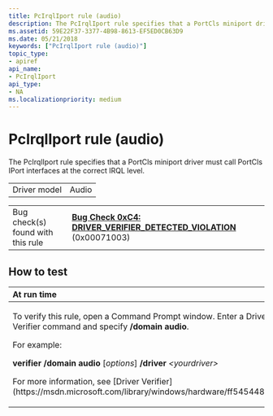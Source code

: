 ```yaml
---
title: PcIrqlIport rule (audio)
description: The PcIrqlIport rule specifies that a PortCls miniport driver must call PortCls IPort interfaces at the correct IRQL level.
ms.assetid: 59E22F37-3377-4B98-8613-EF5ED0CB63D9
ms.date: 05/21/2018
keywords: ["PcIrqlIport rule (audio)"]
topic_type:
- apiref
api_name:
- PcIrqlIport
api_type:
- NA
ms.localizationpriority: medium
---
```


# PcIrqlIport rule (audio)


The PcIrqlIport rule specifies that a PortCls miniport driver must call PortCls IPort interfaces at the correct IRQL level.

|              |       |
|--------------|-------|
| Driver model | Audio |

|                                   |                                                                                                                                       |
|-----------------------------------|---------------------------------------------------------------------------------------------------------------------------------------|
| Bug check(s) found with this rule | [**Bug Check 0xC4: DRIVER\_VERIFIER\_DETECTED\_VIOLATION**](https://msdn.microsoft.com/library/windows/hardware/ff560187) (0x00071003) |

How to test
-----------

<table>
<colgroup>
<col width="100%" />
</colgroup>
<thead>
<tr class="header">
<th align="left">At run time</th>
</tr>
</thead>
<tbody>
<tr class="odd">
<td align="left"><p>To verify this rule, open a Command Prompt window. Enter a Driver Verifier command and specify <strong>/domain audio</strong>.</p>
<p>For example:</p>
<p><strong>verifier /domain audio</strong> [<em>options</em>] <strong>/driver</strong> <em>&lt;yourdriver&gt;</em></p>
<p>For more information, see [Driver Verifier](https://msdn.microsoft.com/library/windows/hardware/ff545448).</p></td>
</tr>
</tbody>
</table>

 

 

 





